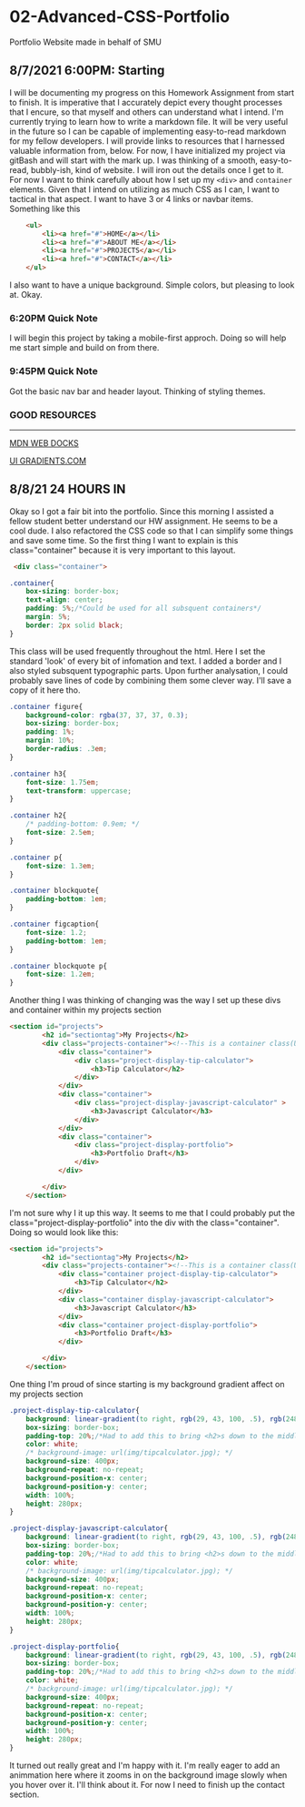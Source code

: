 # 02-Advanced-CSS-Portfolio
Portfolio Website made in behalf of SMU

## 8/7/2021 6:00PM: Starting
I will be documenting my progress on this Homework Assignment from start to finish. It is imperative that I accurately depict every thought processes that I encure, so that myself and others can understand what I intend. I'm currently trying to learn how to write a markdown file. It will be very useful in the future so I can be capable of implementing easy-to-read markdown for my fellow developers. I will provide links to resources that I harnessed valuable information from, below. For now, I have initialized my project via gitBash and will start with the mark up. I was thinking of a smooth, easy-to-read, bubbly-ish, kind of website. I will iron out the details once I get to it. For now I want to think carefully about how I set up my `<div>` and `container` elements. Given that I intend on utilizing as much CSS as I can, I want to tactical in that aspect. I want to have 3 or 4 links or navbar items. Something like this
````HTML
    <ul>
        <li><a href="#">HOME</a></li>
        <li><a href="#">ABOUT ME</a></li>
        <li><a href="#">PROJECTS</a></li>
        <li><a href="#">CONTACT</a></li>
    </ul>
```` 
I also want to have a unique background. Simple colors, but pleasing to look at. Okay. 

### 6:20PM Quick Note
I will begin this project by taking a mobile-first approch. Doing so will help me start simple and build on from there. 

### 9:45PM Quick Note
Got the basic nav bar and header layout. Thinking of styling themes.


### GOOD RESOURCES
---
[MDN WEB DOCKS](https://developer.mozilla.org/en-US/ "MDN WEB DOCKS")

[UI GRADIENTS.COM](https://uigradients.com "UI GRADENTS.COM")


## 8/8/21 24 HOURS IN
Okay so I got a fair bit into the portfolio. Since this morning I assisted a fellow student better understand our HW assignment. He seems to be a cool dude. I also refactored the CSS code so that I can simplify some things and save some time. So the first thing I want to explain is this class="container" because it is very important to this layout.  

````HTML
 <div class="container">
````

````CSS
.container{
    box-sizing: border-box;
    text-align: center;
    padding: 5%;/*Could be used for all subsquent containers*/
    margin: 5%;
    border: 2px solid black;
}
````

This class will be used frequently throughout the html. Here I set the standard 'look' of every bit of infomation and text. I added a border and I also styled subsquent typographic parts. Upon further analysation, I could probably save lines of code by combining them some clever way. I'll save a copy of it here tho.

````CSS
.container figure{
    background-color: rgba(37, 37, 37, 0.3);
    box-sizing: border-box;
    padding: 1%;
    margin: 10%;
    border-radius: .3em;
}

.container h3{
    font-size: 1.75em;
    text-transform: uppercase;
}

.container h2{
    /* padding-bottom: 0.9em; */
    font-size: 2.5em;
}

.container p{
    font-size: 1.3em;
}

.container blockquote{
    padding-bottom: 1em;
}

.container figcaption{
    font-size: 1.2;
    padding-bottom: 1em;
}

.container blockquote p{
    font-size: 1.2em;
}
````

Another thing I was thinking of changing was the way I set up these divs and container within my projects section

````HTML
<section id="projects">
        <h2 id="sectiontag">My Projects</h2>
        <div class="projects-container"><!--This is a container class(Used for layout purposes and sizing into larger screen sizes), not meant to be confused with the .container rule in my CSS file; hence the dash(-)-->
            <div class="container">
                <div class="project-display-tip-calculator">
                    <h3>Tip Calculator</h2>
                </div>
            </div>
            <div class="container">
                <div class="project-display-javascript-calculator" >
                    <h3>Javascript Calculator</h3>
                </div>
            </div>
            <div class="container">
                <div class="project-display-portfolio">
                    <h3>Portfolio Draft</h3>
                </div>
            </div>

        </div>
    </section>
````

I'm not sure why I it up this way. It seems to me that I could probably put the class="project-display-portfolio" into the div with the class="container". Doing so would look like this:
````HTML
<section id="projects">
        <h2 id="sectiontag">My Projects</h2>
        <div class="projects-container"><!--This is a container class(Used for layout purposes and sizing into larger screen sizes), not meant to be confused with the .container rule in my CSS file; hence the dash(-)-->
            <div class="container project-display-tip-calculator">               
                <h3>Tip Calculator</h2>                
            </div>
            <div class="container display-javascript-calculator">               
                <h3>Javascript Calculator</h3>               
            </div>
            <div class="container project-display-portfolio">                
                <h3>Portfolio Draft</h3>               
            </div>

        </div>
    </section>
````

One thing I'm proud of since starting is my background gradient affect on my projects section

````CSS
.project-display-tip-calculator{
    background: linear-gradient(to right, rgb(29, 43, 100, .5), rgb(248, 205, 218, .5)), url(img/tipcalculator.jpg);
    box-sizing: border-box;
    padding-top: 20%;/*Had to add this to bring <h2>s down to the middle of the image*/
    color: white;
    /* background-image: url(img/tipcalculator.jpg); */
    background-size: 400px;
    background-repeat: no-repeat;
    background-position-x: center;
    background-position-y: center;
    width: 100%;
    height: 280px;
}

.project-display-javascript-calculator{
    background: linear-gradient(to right, rgb(29, 43, 100, .5), rgb(248, 205, 218, .5)), url(img/calculatorjs.JPG);
    box-sizing: border-box;
    padding-top: 20%;/*Had to add this to bring <h2>s down to the middle of the image*/
    color: white;
    /* background-image: url(img/tipcalculator.jpg); */
    background-size: 400px;
    background-repeat: no-repeat;
    background-position-x: center;
    background-position-y: center;
    width: 100%;
    height: 280px;
}

.project-display-portfolio{
    background: linear-gradient(to right, rgb(29, 43, 100, .5), rgb(248, 205, 218, .5)), url(img/otherportfolio.JPG);
    box-sizing: border-box;
    padding-top: 20%;/*Had to add this to bring <h2>s down to the middle of the image*/
    color: white;
    /* background-image: url(img/tipcalculator.jpg); */
    background-size: 400px;
    background-repeat: no-repeat;
    background-position-x: center;
    background-position-y: center;
    width: 100%;
    height: 280px;
}
````

It turned out really great and I'm happy with it. I'm really eager to add an animmation here where it zooms in on the background image slowly when you hover over it. I'll think about it. For now I need to finish up the contact section. 